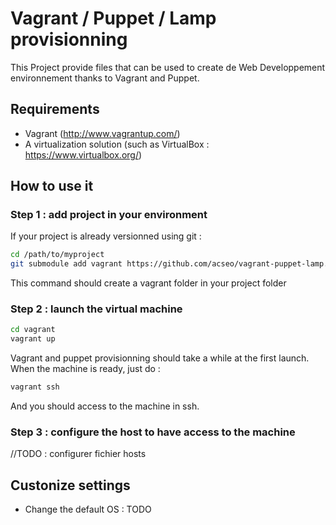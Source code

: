 # Vagrant / Puppet / Lamp provisionning #

This Project provide files that can be used to create de Web Developpement environnement thanks to Vagrant and Puppet.

## Requirements ##
- Vagrant (http://www.vagrantup.com/)
- A virtualization solution (such as VirtualBox : https://www.virtualbox.org/)


## How to use it ##

### Step 1 : add project in your environment ### 
If your project is already versionned using git : 

````sh
cd /path/to/myproject 
git submodule add vagrant https://github.com/acseo/vagrant-puppet-lamp.git
````

This command should create a vagrant folder in your project folder

### Step 2 : launch the virtual machine ###
````sh
cd vagrant
vagrant up
```` 

Vagrant and puppet provisionning should take a while at the first launch.
When the machine is ready, just do :

````sh
vagrant ssh
````

And you should access to the machine in ssh.

### Step 3 : configure the host to have access to the machine ####

//TODO : configurer fichier hosts


## Custonize settings ##

- Change the default OS : TODO


